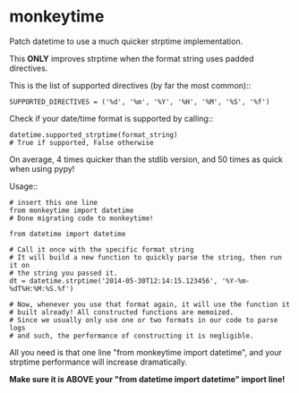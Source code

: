 monkeytime
==========

Patch datetime to use a much quicker strptime implementation.

This **ONLY** improves strptime when the format string uses padded directives.

This is the list of supported directives (by far the most common)::

    SUPPORTED_DIRECTIVES = ('%d', '%m', '%Y', '%H', '%M', '%S', '%f')

Check if your date/time format is supported by calling::
    
    datetime.supported_strptime(format_string)
    # True if supported, False otherwise

On average, 4 times quicker than the stdlib version, and 50 times as quick
when using pypy!

Usage::

    # insert this one line
    from monkeytime import datetime
    # Done migrating code to monkeytime!

    from datetime import datetime

    # Call it once with the specific format string
    # It will build a new function to quickly parse the string, then run it on
    # the string you passed it.
    dt = datetime.strptime('2014-05-30T12:14:15.123456', '%Y-%m-%dT%H:%M:%S.%f')
    
    # Now, whenever you use that format again, it will use the function it 
    # built already! All constructed functions are memoized.
    # Since we usually only use one or two formats in our code to parse logs
    # and such, the performance of constructing it is negligible.

All you need is that one line "from monkeytime import datetime", and your
strptime performance will increase dramatically. 

**Make sure it is ABOVE your "from datetime import datetime" import line!**

